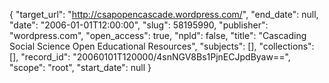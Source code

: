 {
  "target_url": "http://csapopencascade.wordpress.com/", 
  "end_date": null, 
  "date": "2006-01-01T12:00:00", 
  "slug": 58195990, 
  "publisher": "wordpress.com", 
  "open_access": true, 
  "npld": false, 
  "title": "Cascading Social Science Open Educational Resources", 
  "subjects": [], 
  "collections": [], 
  "record_id": "20060101T120000/4snNGV8Bs1PjnECJpdByaw==", 
  "scope": "root", 
  "start_date": null
}

